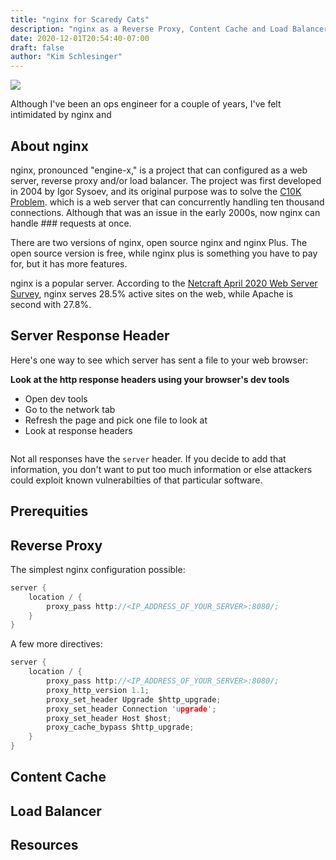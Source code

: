 ```yaml
---
title: "nginx for Scaredy Cats"
description: "nginx as a Reverse Proxy, Content Cache and Load Balancer"
date: 2020-12-01T20:54:40-07:00
draft: false
author: "Kim Schlesinger"
---
```


![](https://images.unsplash.com/photo-1548247416-ec66f4900b2e?ixlib=rb-1.2.1&ixid=eyJhcHBfaWQiOjEyMDd9&auto=format&fit=crop&w=300&q=80)

Although I've been an ops engineer for a couple of years, I've felt intimidated by nginx and 





## About nginx 
nginx, pronounced "engine-x," is a project that can configured as a web server, reverse proxy and/or load balancer. The project was first developed in 2004 by Igor Sysoev, and its original purpose was to solve the [C10K Problem](https://en.wikipedia.org/wiki/C10k_problem).  which is a web server that can concurrently handling ten thousand connections. Although that was an issue in the early 2000s, now nginx can handle ### requests at once. 

There are two versions of nginx, open source nginx and nginx Plus. The open source version is free, while nginx plus is something you have to pay for, but it has more features. 

nginx is a popular server. According to the [Netcraft April 2020 Web Server Survey](https://news.netcraft.com/archives/category/web-server-survey/), nginx serves 28.5% active sites on the web, while Apache is second with 27.8%. 

## Server Response Header 
Here's one way to see which server has sent a file to your web browser: 

**Look at the http response headers using your browser's dev tools** 
* Open dev tools
* Go to the network tab
* Refresh the page and pick one file to look at 
* Look at response headers 

![]()


Not all responses have the `server` header. If you decide to add that information, you don't want to put too much information or else attackers could exploit known vulnerabilties of that particular software. 

## Prerequities 


## Reverse Proxy 

The simplest nginx configuration possible: 

```C
server {
    location / {
        proxy_pass http://<IP_ADDRESS_OF_YOUR_SERVER>:8080/;
    }
}
```


A few more directives: 

```C
server {
    location / {
        proxy_pass http://<IP_ADDRESS_OF_YOUR_SERVER>:8080/;
        proxy_http_version 1.1;
        proxy_set_header Upgrade $http_upgrade;
        proxy_set_header Connection 'upgrade';
        proxy_set_header Host $host;
        proxy_cache_bypass $http_upgrade;
    }
}
```

## Content Cache 

## Load Balancer 

## Resources 
